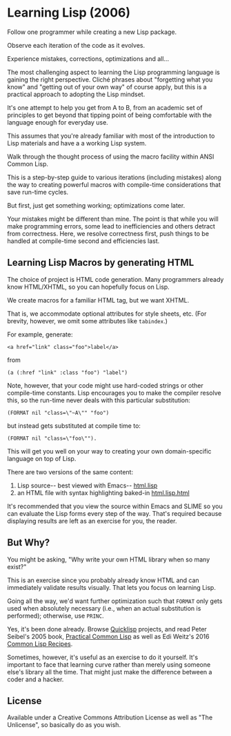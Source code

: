 Learning Lisp (2006)
====================

Follow one programmer while creating a new Lisp package.

Observe each iteration of the code as it evolves.

Experience mistakes, corrections, optimizations and all...

The most challenging aspect to learning the Lisp programming language is
gaining the right perspective.  Cliché phrases about "forgetting what you
know" and "getting out of your own way" of course apply, but this is a
practical approach to adopting the Lisp mindset.

It's one attempt to help you get from A to B, from an academic set of
principles to get beyond that tipping point of being comfortable with the
language enough for everyday use.

This assumes that you're already familiar with most of the introduction to
Lisp materials and have a a working Lisp system.

Walk through the thought process of using the macro facility
within ANSI Common Lisp.

This is a step-by-step guide to various iterations (including
mistakes) along the way to creating powerful macros with
compile-time considerations that save run-time cycles.

But first, just get something working; optimizations come later.

Your mistakes might be different than mine.  The point is that
while you will make programming errors, some lead to inefficiencies
and others detract from correctness.  Here, we resolve correctness
first, push things to be handled at compile-time second and
efficiencies last.

## Learning Lisp Macros by generating HTML

The choice of project is HTML code generation.  Many programmers already
know HTML/XHTML, so you can hopefully focus on Lisp.

We create macros for a familiar HTML tag, but we want XHTML.

That is, we accommodate optional attributes for style sheets, etc.
(For brevity, however, we omit some attributes like `tabindex`.)

For example, generate:

	<a href="link" class="foo">label</a>

from

	(a (:href "link" :class "foo") "label")

Note, however, that your code might use hard-coded strings or other
compile-time constants.  Lisp encourages you to make the compiler
resolve this, so the run-time never deals with this particular
substitution:

	(FORMAT nil "class=\"~A\"" "foo")

but instead gets substituted at compile time to:

	(FORMAT nil "class=\"foo\"").

This will get you well on your way to creating your own
domain-specific language on top of Lisp.


There are two versions of the same content:

1. Lisp source-- best viewed with Emacs-- [html.lisp](./html.lisp)
2. an HTML file with syntax highlighting baked-in [html.lisp.html](./html.lisp.html)


It's recommended that you view the source within Emacs and SLIME so you can
evaluate the Lisp forms every step of the way.  That's required because
displaying results are left as an exercise for you, the reader.


## But Why?

You might be asking, "Why write your own HTML library when so many exist?"

This is an exercise since you probably already know HTML and can
immediately validate results visually.  That lets you focus on learning
Lisp.

Going all the way, we'd want further optimization such that `FORMAT`
only gets used when absolutely necessary (i.e., when an actual
substitution is performed); otherwise, use `PRINC`.

Yes, it's been done already. Browse [Quicklisp](https://www.quicklisp.org/)
projects, and read Peter Seibel's 2005 book,
[Practical Common Lisp](http://gigamonkeys.com/book) as well as
Edi Weitz's 2016 [Common Lisp Recipes](http://weitz.de/cl-recipes/).

Sometimes, however, it's useful as an exercise to do it yourself.
It's important to face that learning curve rather than merely using
someone else's library all the time.  That might just make the
difference between a coder and a hacker.

## License

Available under a Creative Commons Attribution License as well as "The
Unlicense", so basically do as you wish.
